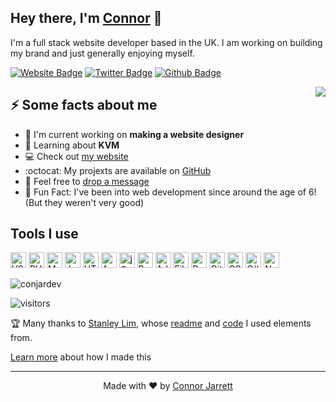 <h2>Hey there, I'm <a href="https://www.connorjarrett.com/">Connor</a> 👋</h2>
<p>I'm a full stack website developer based in the UK. I am working on building my brand and just generally enjoying myself.</p>
<p><a href="https://www.connorjarrett.com/"><img src="https://img.shields.io/badge/-connorjarrett.com-f7f016?style=flat-square&amp;labelColor=f7f016&amp;logo=Google-Chrome&amp;logoColor=black&amp;link=https://www.connorjarrett.com/" alt="Website Badge"></a> <a href="https://twitter.com/ConnorJrt"><img src="https://img.shields.io/badge/-@ConnorJrt-1DA1F2?style=flat-square&amp;labelColor=1DA1F2&amp;logo=Twitter&amp;logoColor=white&amp;link=https://twitter.com/ConnorJrt" alt="Twitter Badge"></a> <a href="https://github.com/conjardev"><img src="https://img.shields.io/badge/-conjardev-e8e8e8?style=flat-square&amp;labelColor=e8e8e8&amp;logo=GitHub&amp;logoColor=black&amp;link=https://github.com/conjardev" alt="Github Badge"></a></p>
<img align='right' src='https://ubistatic19-a.akamaihd.net/resource/en-us/game/watchdogs/watchdogs/wd_hw_drones_security-drone_550_ncsa.gif' />
<h2>⚡ Some facts about me</h2>
<ul>
<li>🔭 I'm current working on <b>making a website designer</b></li>
<li>🤔 Learning about <b>KVM</b></li>
<li>💻 Check out <a href="https://connorjarrett.com">my website</a></li>
<li>:octocat: My projexts are available on <a href="https://github.com/conjardev">GitHub</a></li>
<li>💬 Feel free to <a href="https://connorjarrett.com#contact">drop a message</a></li>
<li>🎉 Fun Fact: I've been into web development since around the age of 6! (But they weren't very good)</li>
</ul>
<h2>Tools I use</h2>
<p align="left">
<img src="https://cdn.jsdelivr.net/gh/devicons/devicon/icons/vscode/vscode-original.svg" alt="VSCode" width="25" height="25" />
<img src="https://cdn.jsdelivr.net/gh/devicons/devicon/icons/php/php-original.svg" alt="PHP" width="25" height="25" />
<img src="https://cdn.jsdelivr.net/gh/devicons/devicon/icons/mysql/mysql-original.svg" alt="MySQL" width="25" height="25" />
<img src="https://cdn.jsdelivr.net/gh/devicons/devicon/icons/javascript/javascript-original.svg" alt="JavaScript" width="25" height="25" />
<img src="https://cdn.jsdelivr.net/gh/devicons/devicon/icons/html5/html5-original.svg" alt="HTML" width="25" height="25" />
<img src="https://cdn.jsdelivr.net/gh/devicons/devicon/icons/apache/apache-original.svg" alt="Apache 2" width="25" height="25" />
<img src="https://cdn.jsdelivr.net/gh/devicons/devicon/icons/jquery/jquery-original.svg" alt="jQuery" width="25" height="25" />
<img src="https://cdn.jsdelivr.net/gh/devicons/devicon/icons/python/python-original.svg" alt="Python" width="25" height="25" />
<img src="https://cdn.jsdelivr.net/gh/devicons/devicon/icons/illustrator/illustrator-plain.svg" alt="Adobe Illustrator" width="25" height="25" />
<img src="https://cdn.jsdelivr.net/gh/devicons/devicon/icons/filezilla/filezilla-plain.svg" alt="FileZilla" width="25" height="25" />
<img src="https://cdn.jsdelivr.net/gh/devicons/devicon/icons/putty/putty-original.svg" alt="Putty" width="25" height="25" />
<img src="https://cdn.jsdelivr.net/gh/devicons/devicon/icons/github/github-original.svg" alt="GitHub" width="25" height="25" />
<img src="https://cdn.jsdelivr.net/gh/devicons/devicon/icons/css3/css3-original.svg" alt="CSS" width="25" height="25" />
<img src="https://cdn.jsdelivr.net/gh/devicons/devicon/icons/csharp/csharp-original.svg" alt="C#" width="25" height="25" />
<img src="https://simpleicons.org/icons/notion.svg" alt="Notion" width="25" height="25" />
</p>
<p align="left">
<img src="https://github-readme-stats.vercel.app/api/top-langs?username=conjardev&theme=dark&layout=compact&hide_border=true&bg_color=22272e" alt="conjardev" />
<!--
<img src="https://github-readme-stats.vercel.app/api?username=conjardev&show_icons=true&theme=dark&hide_border=true&bg_color=22272e" alt="conjardev" />
<img src="https://ghchart.rshah.org/conjardev" alt="conjardev" />
-->
</p>
<p><img src="https://visitor-badge.glitch.me/badge?page_id=conjardev.conjardev" alt="visitors"></p>
<p>🏆 Many thanks to <a href="https://github.com/Spiderpig86">Stanley Lim</a>, whose <a href="https://github.com/Spiderpig86/Spiderpig86">readme</a> and <a href="https://github.com/Spiderpig86/Spiderpig86/blob/master/index.js">code</a> I used elements from.</p>
<p><a href="https://github.com/conjardev/conjardev/blob/main/info.md">Learn more</a> about how I made this</p>
<hr>
<p align="center">Made with &hearts; by <a href="https://connorjarrett.com">Connor Jarrett</a></p>
